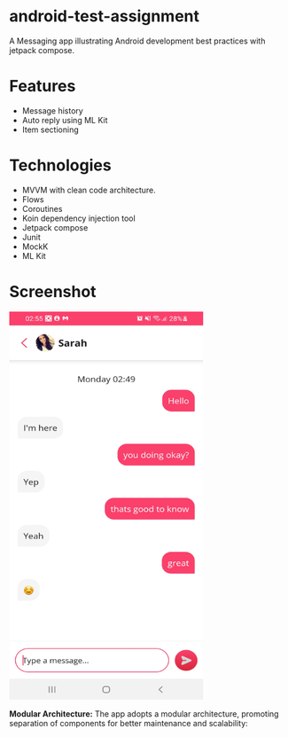 # android-test-assignment
A Messaging app illustrating Android development best practices with jetpack compose.

# Features
- Message history
- Auto reply using ML Kit
- Item sectioning

# Technologies
- MVVM with clean code architecture.
- Flows
- Coroutines
- Koin dependency injection tool
- Jetpack compose
- Junit
- MockK
- ML Kit

# Screenshot
<img src="Screenshot_1.jpg" alt="Alt text" width="350" height="700">

<b>Modular Architecture:</b>
The app adopts a modular architecture, promoting separation of components for better maintenance and scalability: